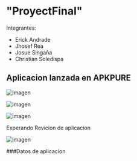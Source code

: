# "ProyectFinal" 

Integrantes:
- Erick Andrade
- Jhosef Rea
- Josue Singaña
- Christian Soledispa

## Aplicacion lanzada  en APKPURE


![imagen](https://user-images.githubusercontent.com/65979995/188802804-51dd0797-2a5e-4b22-8e21-3e059ae153ff.png)

![imagen](https://user-images.githubusercontent.com/65979995/188802885-b2ac0985-5c61-4b19-8bcf-bd02c6628c4f.png)


![imagen](https://user-images.githubusercontent.com/65979995/188802921-1e0d4aea-810f-4267-82e3-daaf45a1b3bb.png)


Experando Revicion de aplicacion


![imagen](https://user-images.githubusercontent.com/65979995/188803089-0b1286c5-38e4-4914-a971-ab276dc0f68b.png)



###Datos de aplicacion
